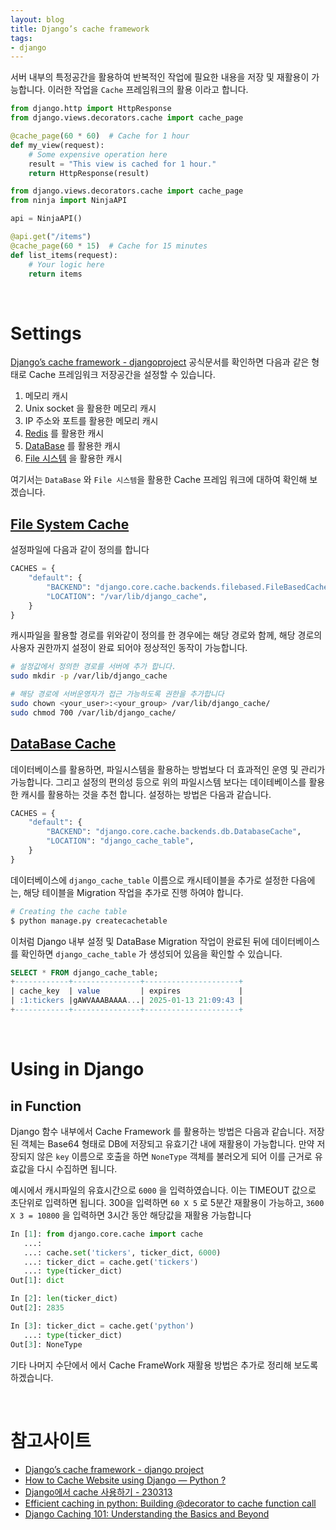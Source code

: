 ```yaml
---
layout: blog
title: Django’s cache framework
tags:
- django
---
```


서버 내부의 특정공간을 활용하여 반복적인 작업에 필요한 내용을 저장 및 재활용이 가능합니다. 이러한 작업을 `Cache` 프레임워크의 활용 이라고 합니다.

```python
from django.http import HttpResponse
from django.views.decorators.cache import cache_page

@cache_page(60 * 60)  # Cache for 1 hour
def my_view(request):
    # Some expensive operation here
    result = "This view is cached for 1 hour." 
    return HttpResponse(result)
```

```python
from django.views.decorators.cache import cache_page
from ninja import NinjaAPI

api = NinjaAPI()

@api.get("/items")
@cache_page(60 * 15)  # Cache for 15 minutes
def list_items(request):
    # Your logic here
    return items
```

<br/>

# Settings
[Django’s cache framework - djangoproject](https://docs.djangoproject.com/en/5.1/topics/cache/) 공식문서를 확인하면 다음과 같은 형태로 Cache 프레임워크 저장공간을 설정할 수 있습니다.

1. 메모리 캐시
2. Unix socket 을 활용한 메모리 캐시
3. IP 주소와 포트를 활용한 메모리 캐시
4. [Redis](https://docs.djangoproject.com/en/5.1/topics/cache/#redis) 를 활용한 캐시
5. [DataBase](https://docs.djangoproject.com/en/5.1/topics/cache/#database-caching) 를 활용한 캐시
6. [File 시스템](https://docs.djangoproject.com/en/5.1/topics/cache/#filesystem-caching) 을 활용한 캐시

여기서는 `DataBase` 와 `File 시스템`을 활용한 Cache 프레임 워크에 대하여 확인해 보겠습니다.

## [File System Cache](https://docs.djangoproject.com/en/5.1/topics/cache/#filesystem-caching)
설정파일에 다음과 같이 정의를 합니다
```python
CACHES = {
    "default": {
        "BACKEND": "django.core.cache.backends.filebased.FileBasedCache",
        "LOCATION": "/var/lib/django_cache",
    }
}
```

캐시파일을 활용할 경로를 위와같이 정의를 한 경우에는 해당 경로와 함께, 해당 경로의 사용자 권한까지 설정이 완료 되어야 정상적인 동작이 가능합니다.
```bash
# 설정값에서 정의한 경로를 서버에 추가 합니다.
sudo mkdir -p /var/lib/django_cache

# 해당 경로에 서버운영자가 접근 가능하도록 권한을 추가합니다
sudo chown <your_user>:<your_group> /var/lib/django_cache/ 
sudo chmod 700 /var/lib/django_cache/
```

## [DataBase Cache](https://docs.djangoproject.com/en/5.1/topics/cache/#database-caching)
데이터베이스를 활용하면, 파일시스템을 활용하는 방법보다 더 효과적인 운영 및 관리가 가능합니다. 그리고 설정의 편의성 등으로 위의 파일시스템 보다는 데이테베이스를 활용한 캐시를 활용하는 것을 추천 합니다. 설정하는 방법은 다음과 같습니다.
```python
CACHES = {
    "default": {
        "BACKEND": "django.core.cache.backends.db.DatabaseCache",
        "LOCATION": "django_cache_table",
    }
}
```

데이터베이스에 `django_cache_table` 이름으로 캐시테이블을 추가로 설정한 다음에는, 해당 테이블을 Migration 작업을 추가로 진행 하여야 합니다.
```bash
# Creating the cache table
$ python manage.py createcachetable
```

이처럼 Django 내부 설정 및 DataBase Migration 작업이 완료된 뒤에 데이터베이스를 확인하면 `django_cache_table` 가 생성되어 있음을 확인할 수 있습니다.
```sql
SELECT * FROM django_cache_table;
+------------+---------------+---------------------+
| cache_key  | value         | expires             |
| :1:tickers |gAWVAAABAAAA...| 2025-01-13 21:09:43 |
+------------+---------------+---------------------+
```

<br/>

# Using in Django
## in Function
Django 함수 내부에서 Cache Framework 를 활용하는 방법은 다음과 같습니다. 저장된 객체는 Base64 형태로 DB에 저장되고 유효기간 내에 재활용이 가능합니다. 만약 저장되지 않은 `key` 이름으로 호출을 하면 `NoneType` 객체를 불러오게 되어 이를 근거로 유효값을 다시 수집하면 됩니다.

예시에서 캐시파일의 유효시간으로 `6000` 을 입력하였습니다. 이는 TIMEOUT 값으로 초단위로 입력하면 됩니다. 300을 입력하면 `60 X 5` 로 5분간 재활용이 가능하고, `3600 X 3 = 10800` 을 입력하면 3시간 동안 해당값을 재활용 가능합니다
```python
In [1]: from django.core.cache import cache
   ...: 
   ...: cache.set('tickers', ticker_dict, 6000)
   ...: ticker_dict = cache.get('tickers')
   ...: type(ticker_dict)
Out[1]: dict

In [2]: len(ticker_dict)
Out[2]: 2835

In [3]: ticker_dict = cache.get('python')
   ...: type(ticker_dict)
Out[3]: NoneType
```

기타 나머지 수단에서 에서 Cache FrameWork 재활용 방법은 추가로 정리해 보도록 하겠습니다.


<br/>

# 참고사이트
- [Django’s cache framework - django project](https://docs.djangoproject.com/en/5.1/topics/cache/#filesystem-caching)
- [How to Cache Website using Django — Python ?](https://medium.com/analytics-vidhya/how-to-cache-website-using-django-python-421d9b6c7c31)
- [Django에서 cache 사용하기 - 230313](https://velog.io/@kimphysicsman/230313-TIL-Django%EC%97%90%EC%84%9C-cache-%EC%82%AC%EC%9A%A9%ED%95%98%EA%B8%B0-feat.-ChatGPT-vs-Django-Document)
- [Efficient caching in python: Building @decorator to cache function call](https://minh-cao.medium.com/efficient-caching-in-python-building-a-decorator-to-cache-function-calls-c49f6793a230)
- [Django Caching 101: Understanding the Basics and Beyond](https://dev.to/pragativerma18/django-caching-101-understanding-the-basics-and-beyond-49p)
